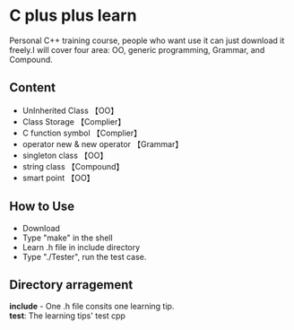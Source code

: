 C plus plus learn
========
Personal C++ training course, people who want use it can just download it freely.I will cover four area: OO, generic programming, Grammar, and Compound.


Content
---------
  - UnInherited Class 【OO】
  - Class Storage 【Complier】
  - C function symbol 【Complier】
  - operator new & new operator 【Grammar】
  - singleton class 【OO】
  - string class  【Compound】
  - smart point 【OO】

How to Use
------------
  - Download
  - Type "make" in the shell
  - Learn .h file in include directory
  - Type "./Tester", run the test case. 

Directory arragement
------------
<strong>include</strong> - One .h file consits one learning tip. <br>
<strong>test</strong>: The learning tips' test cpp <br>
